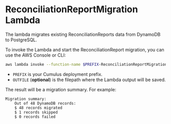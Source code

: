 # ReconciliationReportMigration Lambda

The lambda migrates existing ReconciliationReports data from DynamoDB to PostgreSQL.

To invoke the Lambda and start the ReconciliationReport migration, you can use the AWS Console or CLI:

```bash
aws lambda invoke --function-name $PREFIX-ReconciliationReportMigration $OUTFILE
```

- `PREFIX` is your Cumulus deployment prefix.
- `OUTFILE` (**optional**) is the filepath where the Lambda output will be saved.

The result will be a migration summary. For example:

```
Migration summary:
    Out of 48 DynamoDB records:
    $ 48 records migrated
    $ 1 records skipped
    $ 0 records failed
```
